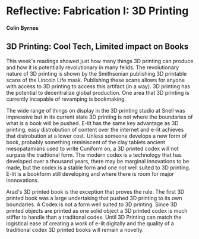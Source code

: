 # Reflective: Fabrication I: 3D Printing

#### Colin Byrnes

## 3D Printing: Cool Tech, Limited impact on Books

This week's readings showed just how many things 3D printing can produce and how it is potentially revolutionary in many feilds. The revolutionary nature of 3D printing is shown by the Smithsonian publishing 3D printable scans of the Lincoln Life mask. Publishing these scans allows for anyone with access to 3D printing to access this artifact (in a way). 3D printing has the potential to decentralize global production. One area that 3D printing is currently incapable of revamping is bookmaking. 

The wide range of things on display in the 3D printing studio at Snell was impressive but in its current state 3D printing is not where the boundaries of what is a book will be pushed. E-lit has the same key advantage as 3D printing, easy distrobution of content over the internet and e-lit achieves that distrobution at a lower cost. Unless someone develops a new form of book, probably something reminiscent of the clay tablets ancient mesopatamians used to write Cuniform on, a 3D printed codex will not surpass the tradtional form. The modern codex is a technology that has developed over a thousand years, there may be marginal innovations to be made, but the codex is a stable form and one not well suited to 3D printing. E-lit is a bookform still developing and where there is room for major innnovations. 

Arad's 3D printed book is the exception that proves the rule. The first 3D printed book was a large undertaking that pushed 3D printing to its own boundaries. A Codex is not a form well suited to 3D printing. Since 3D printed objects are printed as one solid object a 3D printed codex is much stiffer to handle than a traditonal codex. Until 3D Printing can match the logistical ease of creating a work of e-lit digitally and the quality of a traditional codex 3D printed books will remain a novelty. 
   